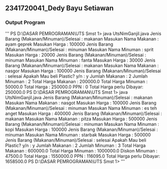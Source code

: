 <H2>2341720041_Dedy Bayu Setiawan</h2>

<h3>Output Program</h3>
''' PS D:\DASAR PEMROGRAMAN\UTS Smst 1>  java UtsNimGanjil.java 
Jenis Barang (Makanan/Minuman)/Selesai : makanan
Masukan Nama Makanan : ayam geprek
Masukan Harga        : 100000
Jenis Barang (Makanan/Minuman)/Selesai : minuman
Masukan Nama Minuman : sprit
Masukan Harga        : 20000
Jenis Barang (Makanan/Minuman)/Selesai : minuman
Masukan Nama Minuman : fanta
Masukan Harga        : 30000
Jenis Barang (Makanan/Minuman)/Selesai : makanan
Masukan Nama Makanan : nasgor
Masukan Harga        : 100000
Jenis Barang (Makanan/Minuman)/Selesai : selesai
Apakah Mau beli Plastic? y/n : y
Jumlah Makanan           : 2
Jumlah Minuman           : 2
Total Harga Makanan      : 200000.0
Total Harga Minuman      : 50000.0
Total Harga              : 250000.0
PPN                      : 0
Total Harga perlu Dibayar: 250000.0
PS D:\DASAR PEMROGRAMAN\UTS Smst 1>  java UtsNimGanjil.java
Jenis Barang (Makanan/Minuman)/Selesai : makanan
Masukan Nama Makanan : nasgot
Masukan Harga        : 100000
Jenis Barang (Makanan/Minuman)/Selesai : minuman
Masukan Nama Minuman : es teh anget
Masukan Harga        : 400000
Jenis Barang (Makanan/Minuman)/Selesai : makanan
Masukan Nama Makanan : pitza
Masukan Harga        : 500000
Jenis Barang (Makanan/Minuman)/Selesai : minuman
Masukan Nama Minuman : kopi
Masukan Harga        : 100000
Jenis Barang (Makanan/Minuman)/Selesai : minuman
Masukan Nama Minuman : starbak
Masukan Harga        : 500000
Jenis Barang (Makanan/Minuman)/Selesai : selesai
Apakah Mau beli Plastic? y/n : y
Jumlah Makanan           : 2
Jumlah Minuman           : 3
Total Harga Makanan      : 600000.0
Total Harga Minuman      : 1000000.0
Diskon Minuman           : 47500.0
Total Harga              : 1550000.0
PPN                      : 116095.0
Total Harga perlu Dibayar: 1658500.0
PS D:\DASAR PEMROGRAMAN\UTS Smst 1> '''